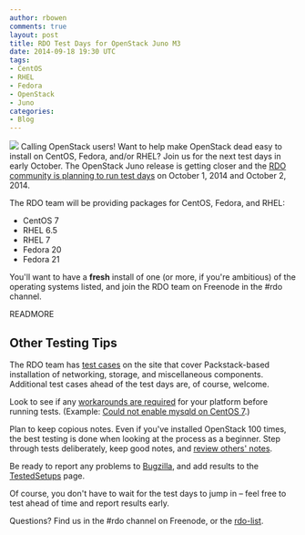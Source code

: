 ```yaml
---
author: rbowen
comments: true
layout: post
title: RDO Test Days for OpenStack Juno M3
date: 2014-09-18 19:30 UTC
tags:
- CentOS
- RHEL
- Fedora
- OpenStack
- Juno
categories:
- Blog
---
```

![](blog/rdo-logo.png)
Calling OpenStack users! Want to help make OpenStack dead easy to install on CentOS, Fedora, and/or RHEL? Join us for the next test days in early October. The OpenStack Juno release is getting closer and the [RDO community is planning to run test days](https://openstack.redhat.com/RDO_test_day_Juno_milestone_3) on October 1, 2014 and October 2, 2014. 

The RDO team will be providing packages for CentOS, Fedora, and RHEL:

- CentOS 7
- RHEL 6.5
- RHEL 7
- Fedora 20
- Fedora 21

You'll want to have a **fresh** install of one (or more, if you're ambitious) of the operating systems listed, and join the RDO team on Freenode in the #rdo channel. 

READMORE

## Other Testing Tips

The RDO team has [test cases](https://openstack.redhat.com/RDO_test_day_Juno_milestone_3_test_cases) on the site that cover Packstack-based installation of networking, storage, and miscellaneous components. Additional test cases ahead of the test days are, of course, welcome. 

Look to see if any [workarounds are required](https://openstack.redhat.com/Workarounds) for your platform before running tests. (Example: [Could not enable mysqld on CentOS 7](https://bugzilla.redhat.com/show_bug.cgi?id=1138701).)

Plan to keep copious notes. Even if you've installed OpenStack 100 times, the best testing is done when looking at the process as a beginner. Step through tests deliberately, keep good notes, and [review others' notes](https://etherpad.openstack.org/p/rdo_juno_test_day_oct_2014). 

Be ready to report any problems to [Bugzilla](https://bugzilla.redhat.com/), and add results to the [TestedSetups](https://openstack.redhat.com/TestedSetups) page. 

Of course, you don't have to wait for the test days to jump in &ndash; feel free to test ahead of time and report results early.
 
Questions? Find us in the #rdo channel on Freenode, or the [rdo-list](https://www.redhat.com/mailman/listinfo/rdo-list).